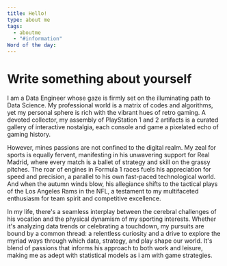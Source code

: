 ```yaml
---
title: Hello!
type: about me
tags:
  - aboutme
  - "#information"
Word of the day:
---
```

# Write something about yourself
I am a Data Engineer whose gaze is firmly set on the illuminating path to Data Science. My professional world is a matrix of codes and algorithms, yet my personal sphere is rich with the vibrant hues of retro gaming. A devoted collector, my assembly of PlayStation 1 and 2 artifacts is a curated gallery of interactive nostalgia, each console and game a pixelated echo of gaming history.

However, mines passions are not confined to the digital realm. My zeal for sports is equally fervent, manifesting in his unwavering support for Real Madrid, where every match is a ballet of strategy and skill on the grassy pitches. The roar of engines in Formula 1 races fuels his appreciation for speed and precision, a parallel to his own fast-paced technological world. And when the autumn winds blow, his allegiance shifts to the tactical plays of the Los Angeles Rams in the NFL, a testament to my multifaceted enthusiasm for team spirit and competitive excellence.

In my life, there's a seamless interplay between the cerebral challenges of his vocation and the physical dynamism of my sporting interests. Whether it's analyzing data trends or celebrating a touchdown, my pursuits are bound by a common thread: a relentless curiosity and a drive to explore the myriad ways through which data, strategy, and play shape our world. It's blend of passions that informs his approach to both work and leisure, making me as adept with statistical models as i am with game strategies.